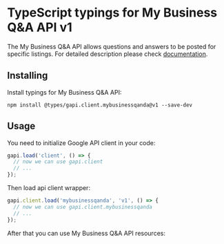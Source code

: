 # TypeScript typings for My Business Q&A API v1

The My Business Q&A API allows questions and answers to be posted for specific listings.
For detailed description please check [documentation](https://developers.google.com/my-business/).

## Installing

Install typings for My Business Q&A API:

```
npm install @types/gapi.client.mybusinessqanda@v1 --save-dev
```

## Usage

You need to initialize Google API client in your code:

```typescript
gapi.load('client', () => {
  // now we can use gapi.client
  // ...
});
```

Then load api client wrapper:

```typescript
gapi.client.load('mybusinessqanda', 'v1', () => {
  // now we can use gapi.client.mybusinessqanda
  // ...
});
```



After that you can use My Business Q&A API resources:

```typescript
```
